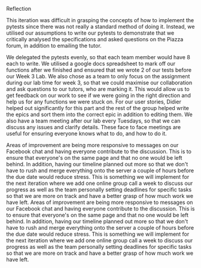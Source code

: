 Reflection

This iteration was difficult in grasping the concepts of how to implement the pytests since there was not really a standard method of doing it. Instead, we utilised our assumptions to write our pytests to demonstrate that we critically analysed the specifications and asked questions on the Piazza forum, in addition to emailing the tutor. 

We delegated the pytests evenly, so that each team member would have 8 each to write. We utilised a google docs spreadsheet to mark off our functions after we finished and ensured that we wrote 2 of our tests before our Week 3 Lab. We also chose as a team to only focus on the assignment during our lab time for week 3, so that we could maximise our collaboration and ask questions to our tutors, who are marking it. This would allow us to get feedback on our work to see if we were going in the right direction and help us for any functions we were stuck on. For our user stories, Didier helped out significantly for this part and the rest of the group helped write the epics and sort them into the correct epic in addition to editing them. We also have a team meeting after our lab every Tuesdays, so that we can discuss any issues and clarify details. These face to face meetings are useful for ensuring everyone knows what to do, and how to do it.

Areas of improvement are being more responsive to messages on our Facebook chat and having everyone contribute to the discussion. This is to ensure that everyone's on the same page and that no one would be left behind. In addition, having our timeline planned out more so that we don't have to rush and merge everything onto the server a couple of hours before the due date would reduce stress. This is something we will implement for the next iteration where we add one online group call a week to discuss our progress as well as the team personally setting deadlines for specific tasks so that we are more on track and have a better grasp of how much work we have left. Areas of improvement are being more responsive to messages on our Facebook chat and having everyone contribute to the discussion. This is to ensure that everyone's on the same page and that no one would be left behind. In addition, having our timeline planned out more so that we don't have to rush and merge everything onto the server a couple of hours before the due date would reduce stress. This is something we will implement for the next iteration where we add one online group call a week to discuss our progress as well as the team personally setting deadlines for specific tasks so that we are more on track and have a better grasp of how much work we have left. 
